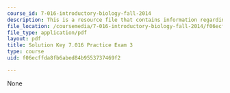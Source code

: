 ```yaml
---
course_id: 7-016-introductory-biology-fall-2014
description: This is a resource file that contains information regarding exam 3 solution.
file_location: /coursemedia/7-016-introductory-biology-fall-2014/f06ecffda8fb6abed84b9553737469f2_MIT7_016F14_Prac_Exam_3Sol.pdf
file_type: application/pdf
layout: pdf
title: Solution Key 7.016 Practice Exam 3
type: course
uid: f06ecffda8fb6abed84b9553737469f2

---
```

None
